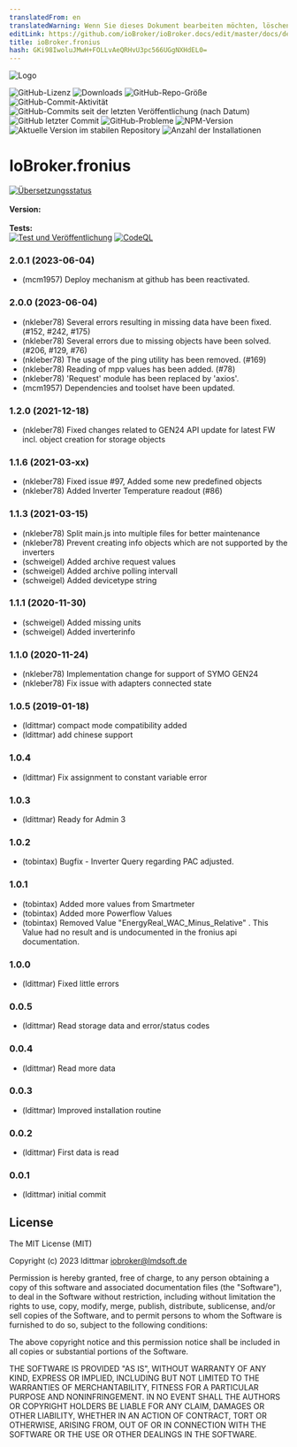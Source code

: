 ```yaml
---
translatedFrom: en
translatedWarning: Wenn Sie dieses Dokument bearbeiten möchten, löschen Sie bitte das Feld "translationsFrom". Andernfalls wird dieses Dokument automatisch erneut übersetzt
editLink: https://github.com/ioBroker/ioBroker.docs/edit/master/docs/de/adapterref/iobroker.fronius/README.md
title: ioBroker.fronius
hash: GKi98IwoluJMwH+FOLLvAeQRHvU3pc566UGgNXHdEL0=
---
```

![Logo](../../../en/adapterref/iobroker.fronius/admin/fronius.png)

![GitHub-Lizenz](https://img.shields.io/github/license/iobroker-community-adapters/ioBroker.fronius)
![Downloads](https://img.shields.io/npm/dm/iobroker.fronius.svg)
![GitHub-Repo-Größe](https://img.shields.io/github/repo-size/iobroker-community-adapters/ioBroker.fronius)
![GitHub-Commit-Aktivität](https://img.shields.io/github/commit-activity/m/iobroker-community-adapters/ioBroker.fronius)
![GitHub-Commits seit der letzten Veröffentlichung (nach Datum)](https://img.shields.io/github/commits-since/iobroker-community-adapters/ioBroker.fronius/latest)
![GitHub letzter Commit](https://img.shields.io/github/last-commit/iobroker-community-adapters/ioBroker.fronius)
![GitHub-Probleme](https://img.shields.io/github/issues/iobroker-community-adapters/ioBroker.fronius)
![NPM-Version](http://img.shields.io/npm/v/iobroker.fronius.svg)
![Aktuelle Version im stabilen Repository](https://iobroker.live/badges/fronius-stable.svg)
![Anzahl der Installationen](https://iobroker.live/badges/fronius-installed.svg)

# IoBroker.fronius
[![Übersetzungsstatus](https://weblate.iobroker.net/widgets/adapters/-/fronius/svg-badge.svg)](https://weblate.iobroker.net/engage/adapters/?utm_source=widget)</br> </br> **Version:** </br> </br> **Tests:** </br> [![Test und Veröffentlichung](https://github.com/iobroker-community-adapters/ioBroker.fronius/actions/workflows/test-and-release.yml/badge.svg)](https://github.com/iobroker-community-adapters/ioBroker.fronius/actions/workflows/test-and-release.yml) [![CodeQL](https://github.com/iobroker-community-adapters/ioBroker.fronius/actions/workflows/codeql.yml/badge.svg)](https://github.com/iobroker-community-adapters/ioBroker.fronius/actions/workflows/codeql.yml)

<!--

## Sentry **Dieser Adapter verwendet Sentry-Bibliotheken, um Ausnahmen und Codefehler automatisch an die Entwickler zu melden.** Weitere Details und Informationen zum Deaktivieren der Fehlerberichterstattung finden Sie unter [Sentry-Plugin-Dokumentation](https://github.com/ioBroker/plugin-sentry#plugin-sentry)! Sentry Reporting wird ab js-controller 3.0 verwendet.
->
## Ein Fronius Wechselrichteradapter für ioBroker
Hierbei handelt es sich um einen ioBroker-Adapter für Ihren Fronius PV-Wechselrichter mit Fronius Datalogger Web ab Version 2.0.4-1, Fronius Datamanager ab Version 3.0.3-1 und Symo Gen24.

## Installation
Für die Installation ist kein spezielles Setup erforderlich. Installieren Sie einfach den Adapter und starten Sie die Instanz. Gehen Sie dann zur Adapterkonfiguration. Geben Sie im Konfigurationsabschnitt die IP-Adresse oder URL für Ihren Wechselrichter ein. Dann müssen Sie auf die Schaltfläche „IP prüfen“ klicken. Dies ist erforderlich, um eine Überprüfung und das Auslesen der Systemkonfiguration auszulösen. Diese Systemkonfiguration wird benötigt, um später die API-Aufrufe zu steuern.

## Zusätzliche Parameter anfordern
Wenn Sie einen zusätzlichen Parameter oder API-Aufruf wünschen, geben Sie bitte in einem Ticket den von Ihnen ausgeführten Aufruf sowie eine Datei mit der JSON-Antwort auf diesen Aufruf an, damit dieser dem System und auch der Testumgebung hinzugefügt werden kann. Bitte geben Sie in jedem Fall die Systeminformationen aus diesem Aufruf http://192.168.0.1/solar_api/v1/GetActiveDeviceInfo.cgi?DeviceClass=System an, damit die Systemeinrichtung klar ist.

## Probleme melden
Wenn Sie ein Problem feststellen, melden Sie es bitte unter [Github](https://github.com/iobroker-community-adapters/ioBroker.fronius/issues) mit den folgenden Informationen

- Adapterversion installiert
- Detailliertes Protokoll (Protokollebene Debug oder Silly) des aktuellen Verhaltens
- Detaillierte Beschreibung des Problems
- Gegebenenfalls die Systeminformationen von http://192.168.0.1/solar_api/v1/GetActiveDeviceInfo.cgi?DeviceClass=System (Anpassung der IP-Adresse ist erforderlich)

## Ausgeführte API-Aufrufe
Die folgende Anfrage wird an die API gesendet. Die verfügbaren Datenpunkte hängen jedoch stark vom jeweiligen Gerät am Bus ab. Sollte daher ein Datenpunkt fehlen, prüfen Sie bitte zunächst, ob die API diese Informationen liefert. Die IP-Adresse und der DeviceId-Parameter müssen an Ihr eigenes Setup angepasst werden.

### Allgemeine Systeminformationen
- http://192.168.0.1/solar_api/v1/GetActiveDeviceInfo.cgi?DeviceClass=System

### Wechselrichterdaten
- http://192.168.0.1/solar_api/v1/GetInverterInfo.cgi
- http://192.168.0.1/solar_api/v1/GetInverterRealtimeData.cgi?Scope=Device&DeviceId=1&DataCollection=3PInverterData
- http://192.168.0.1/solar_api/v1/GetInverterRealtimeData.cgi?Scope=Device&DeviceId=1&DataCollection=CommonInverterData
- http://192.168.0.1/solar_api/v1/GetInverterRealtimeData.cgi?Scope=Device&DeviceId=1&DataCollection=MinMaxInverterData
- http://192.168.0.1/solar_api/v1/GetArchiveData.cgi?Scope=System&StartDate=02.06.2023&EndDate=02.06.2023&Channel=Current_DC_String_1&Channel=Current_DC_String_2&Channel=Temperature_Powerstage&Channel=Voltage_DC_String_ 1&Channel=Voltage_DC_String_2

### Ohmpilot-Daten
- http://192.168.0.1/solar_api/v1/GetOhmPilotRealtimeData.cgi?Scope=System

### Speicherdaten
- http://192.168.0.1/solar_api/v1/GetStorageRealtimeData.cgi?Scope=Device&DeviceId=0

### Smartmeter-Daten
- http://192.168.0.1/solar_api/v1/GetMeterRealtimeData.cgi?Scope=Device&DeviceId=0

### Sensorkartendaten
- http://192.168.0.1/solar_api/v1/GetSensorRealtimeData.cgi?Scope=Device&DeviceId=1&DataCollection=NowSensorData
- http://192.168.0.1/solar_api/v1/GetSensorRealtimeData.cgi?Scope=Device&DeviceId=1&DataCollection=MinMaxSensorData

### String-Daten
- http://192.168.0.1/solar_api/v1/GetStringRealtimeData.cgi?Scope=Device&DeviceId=1&DataCollection=NowStringControlData
- http://192.168.0.1/solar_api/v1/GetStringRealtimeData.cgi?Scope=Device&DeviceId=1&DataCollection=LastErrorStringControlData
- http://192.168.0.1/solar_api/v1/GetStringRealtimeData.cgi?Scope=Device&DeviceId=1&DataCollection=CurrentSumStringControlData&TimePeriod=Day
- http://192.168.0.1/solar_api/v1/GetStringRealtimeData.cgi?Scope=Device&DeviceId=1&DataCollection=CurrentSumStringControlData&TimePeriod=Year
- http://192.168.0.1/solar_api/v1/GetStringRealtimeData.cgi?Scope=Device&DeviceId=1&DataCollection=CurrentSumStringControlData&TimePeriod=Total

### Powerflow-Daten (Wechselrichter/Standort)
- http://192.168.0.1/solar_api/v1/GetPowerFlowRealtimeData.fcgi

### Site-Daten
- http://192.168.0.1/solar_api/v1/GetLoggerInfo.cgi

## Changelog

<!--
    Placeholder for the next version (at the beginning of the line):
    ### **WORK IN PROGRESS**
-->
### 2.0.1 (2023-06-04)

-   (mcm1957) Deploy mechanism at github has been reactivated.

### 2.0.0 (2023-06-04)

-   (nkleber78) Several errors resulting in missing data have been fixed. (#152, #242, #175)
-   (nkleber78) Several errors due to missing objects have been solved. (#206, #129, #76)
-   (nkleber78) The usage of the ping utility has been removed. (#169)
-   (nkleber78) Reading of mpp values has been added. (#78)
-   (nkleber78) 'Request' module has been replaced by 'axios'.
-   (mcm1957) Dependencies and toolset have been updated.

### 1.2.0 (2021-12-18)

-   (nkleber78) Fixed changes related to GEN24 API update for latest FW incl. object creation for storage objects

### 1.1.6 (2021-03-xx)

-   (nkleber78) Fixed issue #97, Added some new predefined objects
-   (nkleber78) Added Inverter Temperature readout (#86)

### 1.1.3 (2021-03-15)

-   (nkleber78) Split main.js into multiple files for better maintenance
-   (nkleber78) Prevent creating info objects which are not supported by the inverters
-   (schweigel) Added archive request values
-   (schweigel) Added archive polling intervall
-   (schweigel) Added devicetype string

### 1.1.1 (2020-11-30)

-   (schweigel) Added missing units
-   (schweigel) Added inverterinfo

### 1.1.0 (2020-11-24)

-   (nkleber78) Implementation change for support of SYMO GEN24
-   (nkleber78) Fix issue with adapters connected state

### 1.0.5 (2019-01-18)

-   (ldittmar) compact mode compatibility added
-   (ldittmar) add chinese support

### 1.0.4

-   (ldittmar) Fix assignment to constant variable error

### 1.0.3

-   (ldittmar) Ready for Admin 3

### 1.0.2

-   (tobintax) Bugfix - Inverter Query regarding PAC adjusted.

### 1.0.1

-   (tobintax) Added more values from Smartmeter
-   (tobintax) Added more Powerflow Values
-   (tobintax) Removed Value "EnergyReal_WAC_Minus_Relative" . This Value had no result and is undocumented in the fronius api documentation.

### 1.0.0

-   (ldittmar) Fixed little errors

### 0.0.5

-   (ldittmar) Read storage data and error/status codes

### 0.0.4

-   (ldittmar) Read more data

### 0.0.3

-   (ldittmar) Improved installation routine

### 0.0.2

-   (ldittmar) First data is read

### 0.0.1

-   (ldittmar) initial commit

## License

The MIT License (MIT)

Copyright (c) 2023 ldittmar <iobroker@lmdsoft.de>

Permission is hereby granted, free of charge, to any person obtaining a copy
of this software and associated documentation files (the "Software"), to deal
in the Software without restriction, including without limitation the rights
to use, copy, modify, merge, publish, distribute, sublicense, and/or sell
copies of the Software, and to permit persons to whom the Software is
furnished to do so, subject to the following conditions:

The above copyright notice and this permission notice shall be included in
all copies or substantial portions of the Software.

THE SOFTWARE IS PROVIDED "AS IS", WITHOUT WARRANTY OF ANY KIND, EXPRESS OR
IMPLIED, INCLUDING BUT NOT LIMITED TO THE WARRANTIES OF MERCHANTABILITY,
FITNESS FOR A PARTICULAR PURPOSE AND NONINFRINGEMENT. IN NO EVENT SHALL THE
AUTHORS OR COPYRIGHT HOLDERS BE LIABLE FOR ANY CLAIM, DAMAGES OR OTHER
LIABILITY, WHETHER IN AN ACTION OF CONTRACT, TORT OR OTHERWISE, ARISING FROM,
OUT OF OR IN CONNECTION WITH THE SOFTWARE OR THE USE OR OTHER DEALINGS IN
THE SOFTWARE.